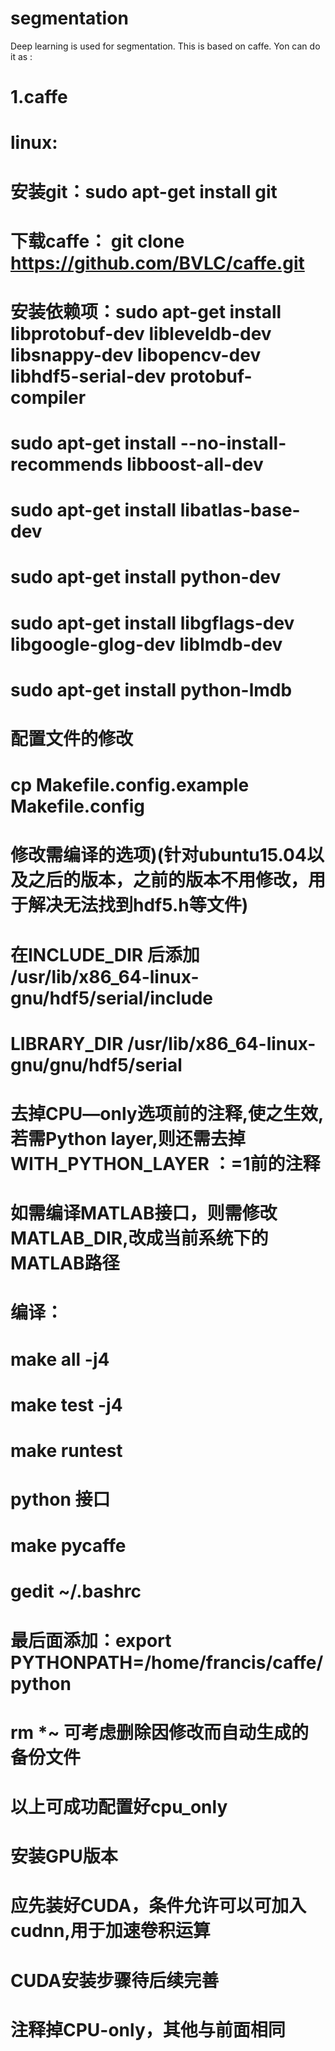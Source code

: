 # segmentation
Deep learning is used for segmentation. This is based on caffe. Yon can do it as :
# 1.caffe 
# linux:
# 安装git：sudo apt-get install git
# 下载caffe： git clone https://github.com/BVLC/caffe.git
# 安装依赖项：sudo apt-get install libprotobuf-dev libleveldb-dev libsnappy-dev libopencv-dev libhdf5-serial-dev protobuf-compiler
# sudo apt-get install --no-install-recommends libboost-all-dev
# sudo apt-get install libatlas-base-dev
# sudo apt-get install python-dev
# sudo apt-get install libgflags-dev libgoogle-glog-dev liblmdb-dev
# sudo apt-get install python-lmdb

# 配置文件的修改
# cp Makefile.config.example Makefile.config
# 修改需编译的选项)(针对ubuntu15.04以及之后的版本，之前的版本不用修改，用于解决无法找到hdf5.h等文件)
# 在INCLUDE_DIR 后添加 /usr/lib/x86_64-linux-gnu/hdf5/serial/include
# LIBRARY_DIR /usr/lib/x86_64-linux-gnu/gnu/hdf5/serial
# 去掉CPU—only选项前的注释,使之生效,若需Python layer,则还需去掉WITH_PYTHON_LAYER ：=1前的注释
# 如需编译MATLAB接口，则需修改MATLAB_DIR,改成当前系统下的MATLAB路径

# 编译：
# make all -j4
# make test -j4
# make runtest
# python 接口
# make pycaffe
# gedit ~/.bashrc
# 最后面添加：export PYTHONPATH=/home/francis/caffe/python
# rm *~ 可考虑删除因修改而自动生成的备份文件
# 以上可成功配置好cpu_only

# 安装GPU版本
# 应先装好CUDA，条件允许可以可加入cudnn,用于加速卷积运算
# CUDA安装步骤待后续完善
# 注释掉CPU-only，其他与前面相同
